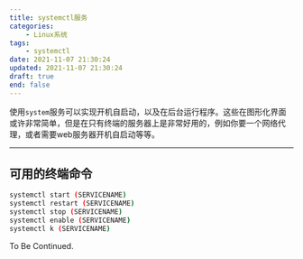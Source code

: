 ```yaml
---
title: systemctl服务
categories:
    - Linux系统
tags:
    - systemctl
date: 2021-11-07 21:30:24
updated: 2021-11-07 21:30:24
draft: true
end: false
---
```


<!-- more -->

使用`system`服务可以实现开机自启动，以及在后台运行程序。这些在图形化界面或许非常简单，但是在只有终端的服务器上是非常好用的，例如你要一个网络代理，或者需要web服务器开机自启动等等。

---

## 可用的终端命令

```bash
systemctl start (SERVICENAME)
systemctl restart (SERVICENAME)
systemctl stop (SERVICENAME)
systemctl enable (SERVICENAME)
systemctl k (SERVICENAME)
```



To Be Continued.

<!-- Q.E.D. -->